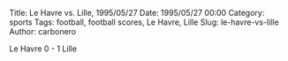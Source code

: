 Title: Le Havre vs. Lille, 1995/05/27
Date: 1995/05/27 00:00
Category: sports
Tags: football, football scores, Le Havre, Lille
Slug: le-havre-vs-lille
Author: carbonero


Le Havre 0 - 1 Lille
